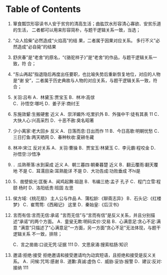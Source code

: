 # Table of Contents



1. 箪食瓢饮形容读书人安于贫穷的清高生活；曲肱饮水形容清心寡欲、安贫乐道的生活，
   二者都可以用来形容简朴，与题干逻辑关系一致，当选；
   
2. “众人拾柴”必然造成“火焰高”的结
   果，二者属于因果对应关系。 多行不义”必然造成“必自毙”的结果
   
3. 舒庆春”是“老舍”的原名，“《骆驼祥子》”是“老舍”的作品，与题干逻辑关系一致，符
   合；
   
4. “东山再起”指退隐后再度出任要职，也比喻失势后重新恢复地位，对应的人物是“谢
   安”，二者属于历史典故与人物的对应关系，与题干逻辑关系一致，符合；
   
5. 关羽∶吕布 
   A．林黛玉∶贾宝玉
   B．林冲∶高俅  
   C．孙悟空∶哪吒
   D．姜子牙∶商纣王
   
6. 东施效颦∶生搬硬套  近义
   A．崇洋媚外∶吃里扒外
   B．外强中干∶徒有其表 11
   C．大快人心∶兴高采烈
   D．十恶不赦∶臭名昭著
   
7. 少小离家∶老大回乡 反义
   A．日落而息∶日出而作 11
   B．今日高歌∶明朝忧愁
   C．三日打鱼∶两天晒网
   D．春种秋收∶夏耕冬藏
   
8. 林冲∶宋江  反对关系
   A．关羽∶曹操
   B．贾宝玉∶林黛玉
   C．李元霸∶程咬金
   D．孙悟空∶沙悟净
   
9. ．瓜熟蒂落∶水到渠成 近义
   A．朝三暮四∶朝秦暮楚 近义
   B．翻云覆雨∶翻天覆地 不是
   C．耳濡目染∶耳熟能详 不是
   D．大功告成∶功败垂成 不hi是
   
10. 5．凿壁偷光∶匡衡 
      A．闻鸡起舞∶祖逖
      B．韦编三绝∶孟子  孔子
      C．程门立雪∶程颐 杨时
      D．洛阳纸贵∶班固 左思
   
11. 侯方域∶《桃花扇》   主人公与作品
    A．蒲松龄∶《聊斋志异》
    B．石头记∶《红楼梦》
    C．崔莺莺∶《西厢记》  这里
    D．秦始皇∶《后汉书》
    
12. 言而有信∶言而无信∶承诺    “言而无信”与“言而有信”是反义关系，并且分别描述“承诺”的两个方面。
    A．童叟无欺∶明码实价∶交易
    B．心满意足∶贪心不足∶满意  “满意”只描述了“心满意足”一方面，另一方面“贪心不足”无法体现，与题干逻辑关系
    不一致，排除；

    C．言之凿凿∶口说无凭∶证据  111
    D．文思泉涌∶搜索枯肠∶知识

13. 邀请∶拒绝∶接受   拒绝邀请和接受邀请均为动宾短语，且拒绝和接受是反义关系。
    A．问候∶咒骂∶感谢
    B．道歉∶真诚∶虚伪
    C．威胁∶妥协∶报警
    D．建议∶反对∶接纳  111
